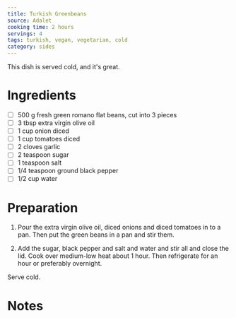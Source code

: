 ```yaml
---
title: Turkish Greenbeans
source: Adalet
cooking time: 2 hours
servings: 4
tags: turkish, vegan, vegetarian, cold
category: sides
---
```


This dish is served cold, and it's great.

Ingredients
===========

* [ ] 500 g fresh green romano flat beans, cut into 3 pieces
* [ ] 3 tbsp extra virgin olive oil
* [ ] 1 cup onion diced
* [ ] 1 cup tomatoes diced
* [ ] 2 cloves garlic
* [ ] 2 teaspoon sugar
* [ ] 1 teaspoon salt
* [ ] 1/4 teaspoon ground black pepper
* [ ] 1/2 cup water

Preparation
===========
1. Pour the extra virgin olive oil, diced onions and diced tomatoes in to a pan. Then put the green beans in a pan and stir them.

2. Add the sugar, black pepper and salt and water and stir all and close the lid. Cook over medium-low heat about 1 hour. Then refrigerate for an hour or preferably overnight.

Serve cold.

Notes
=====
